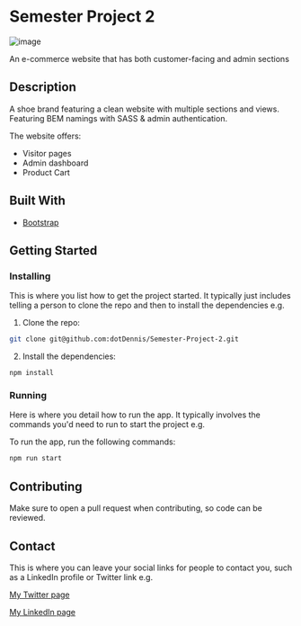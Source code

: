 # Semester Project 2

![image](https://user-images.githubusercontent.com/52622303/164316813-4b12d99f-aeb7-4069-85cf-e72b3a50ac99.png)

An e-commerce website that has both customer-facing and admin sections

## Description

A shoe brand featuring a clean website with multiple sections and views. Featuring BEM namings with SASS & admin authentication.

The website offers:

- Visitor pages
- Admin dashboard
- Product Cart

## Built With

- [Bootstrap](https://getbootstrap.com)

## Getting Started

### Installing

This is where you list how to get the project started. It typically just includes telling a person to clone the repo and then to install the dependencies e.g.

1. Clone the repo:

```bash
git clone git@github.com:dotDennis/Semester-Project-2.git
```

2. Install the dependencies:

```
npm install
```

### Running

Here is where you detail how to run the app. It typically involves the commands you'd need to run to start the project e.g.

To run the app, run the following commands:

```bash
npm run start
```

## Contributing

Make sure to open a pull request when contributing, so code can be reviewed.

## Contact

This is where you can leave your social links for people to contact you, such as a LinkedIn profile or Twitter link e.g.

[My Twitter page](https://www.twitter.com/d0tDennis)

[My LinkedIn page](https://www.linkedin.com/in/dotDennis)

